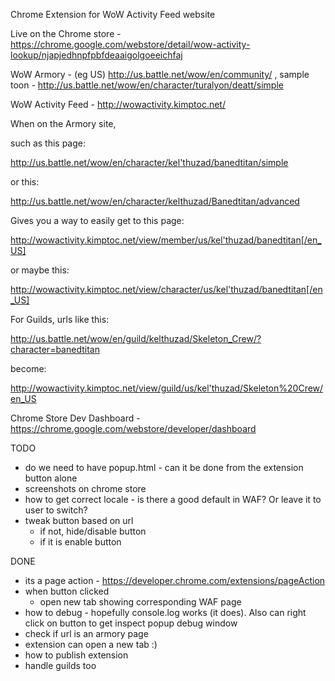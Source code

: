 Chrome Extension for WoW Activity Feed website

Live on the Chrome store - https://chrome.google.com/webstore/detail/wow-activity-lookup/njapjedhnpfpbfdeaaigolgoeeichfaj



WoW Armory - (eg US) http://us.battle.net/wow/en/community/  , sample toon - http://us.battle.net/wow/en/character/turalyon/deatt/simple

WoW Activity Feed - http://wowactivity.kimptoc.net/

When on the Armory site,

such as this page:

http://us.battle.net/wow/en/character/kel'thuzad/banedtitan/simple

or this:

http://us.battle.net/wow/en/character/kelthuzad/Banedtitan/advanced


Gives you a way to easily get to this page:

http://wowactivity.kimptoc.net/view/member/us/kel'thuzad/banedtitan[/en_US]

or maybe this:

http://wowactivity.kimptoc.net/view/character/us/kel'thuzad/banedtitan[/en_US]


For Guilds, urls like this:

http://us.battle.net/wow/en/guild/kelthuzad/Skeleton_Crew/?character=banedtitan

become:

http://wowactivity.kimptoc.net/view/guild/us/kel'thuzad/Skeleton%20Crew/en_US


Chrome Store Dev Dashboard - https://chrome.google.com/webstore/developer/dashboard


TODO

* do we need to have popup.html - can it be done from the extension button alone
* screenshots on chrome store
* how to get correct locale - is there a good default in WAF? Or leave it to user to switch?
* tweak button based on url
  * if not, hide/disable button
  * if it is enable button

DONE

* its a page action - https://developer.chrome.com/extensions/pageAction
* when button clicked
  * open new tab showing corresponding WAF page
* how to debug - hopefully console.log works (it does). Also can right click on button to get inspect popup debug window
* check if url is an armory page
* extension can open a new tab :)
* how to publish extension
* handle guilds too
